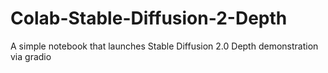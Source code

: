 # Colab-Stable-Diffusion-2-Depth
A simple notebook that launches Stable Diffusion 2.0 Depth demonstration via gradio
